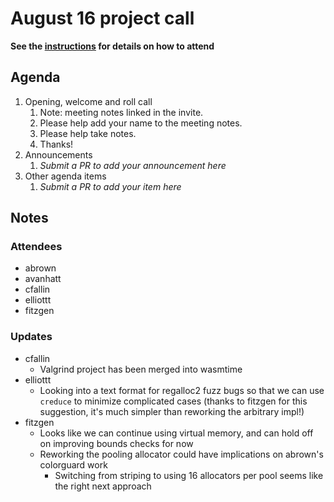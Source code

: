 # August 16 project call

**See the [instructions](../README.md) for details on how to attend**

## Agenda
1. Opening, welcome and roll call
    1. Note: meeting notes linked in the invite.
    1. Please help add your name to the meeting notes.
    1. Please help take notes.
    1. Thanks!
1. Announcements
    1. _Submit a PR to add your announcement here_
1. Other agenda items
    1. _Submit a PR to add your item here_

## Notes

### Attendees

* abrown
* avanhatt
* cfallin
* elliottt
* fitzgen

### Updates

* cfallin
  * Valgrind project has been merged into wasmtime
* elliottt
  * Looking into a text format for regalloc2 fuzz bugs so that we can use
    `creduce` to minimize complicated cases (thanks to fitzgen for this
    suggestion, it's much simpler than reworking the arbitrary impl!)
* fitzgen
  * Looks like we can continue using virtual memory, and can hold off on
    improving bounds checks for now
  * Reworking the pooling allocator could have implications on abrown's
    colorguard work
    * Switching from striping to using 16 allocators per pool seems like the
      right next approach
